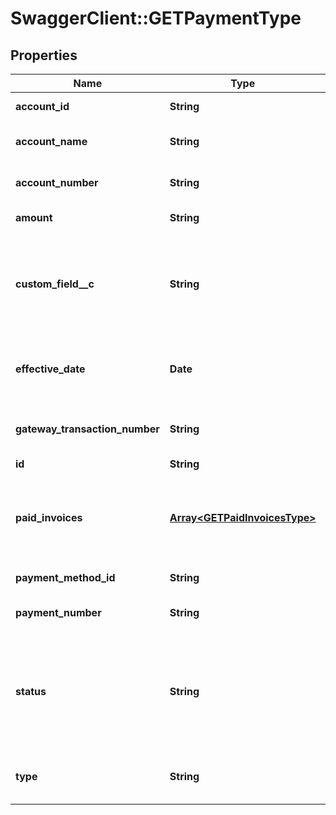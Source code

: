 # SwaggerClient::GETPaymentType

## Properties
Name | Type | Description | Notes
------------ | ------------- | ------------- | -------------
**account_id** | **String** | Customer account ID.  | [optional] 
**account_name** | **String** | Customer account name.  | [optional] 
**account_number** | **String** | Customer account number.  | [optional] 
**amount** | **String** | Payment amount.  | [optional] 
**custom_field__c** | **String** | Any custom fields defined for this object. The custom field name is case-sensitive.  | [optional] 
**effective_date** | **Date** | Effective payment date as _yyyy-mm-dd_.  | [optional] 
**gateway_transaction_number** | **String** | Transaction ID from payment gateway.  | [optional] 
**id** | **String** | PaymentID.  | [optional] 
**paid_invoices** | [**Array&lt;GETPaidInvoicesType&gt;**](GETPaidInvoicesType.md) | Information about one or more invoices to which this payment was applied:  | [optional] 
**payment_method_id** | **String** | Payment method.  | [optional] 
**payment_number** | **String** | Unique payment number.  | [optional] 
**status** | **String** | Possible values are: &#x60;Draft&#x60;, &#x60;Processing&#x60;, &#x60;Processed&#x60;, &#x60;Error&#x60;, &#x60;Voided&#x60;, &#x60;Canceled&#x60;, &#x60;Posted.  | [optional] 
**type** | **String** | Possible values are: &#x60;External&#x60;, &#x60;Electronic&#x60;.  | [optional] 


